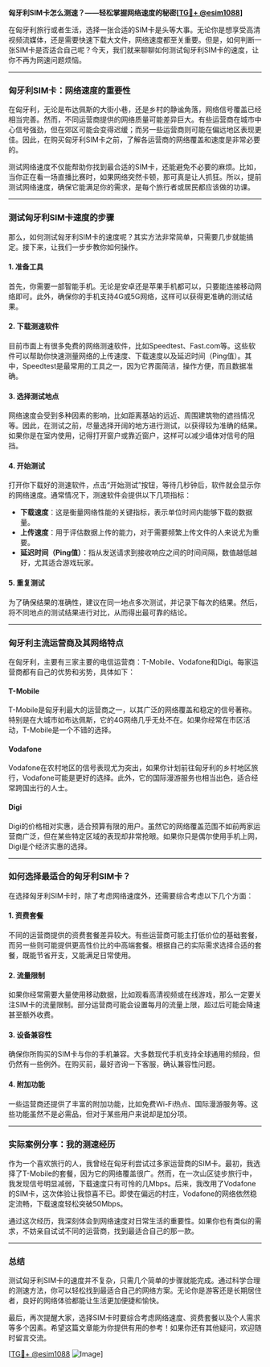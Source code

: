 **匈牙利SIM卡怎么测速？——轻松掌握网络速度的秘密[[TG💪+ @esim1088](https://t.me/s/esim1088)]**

在匈牙利旅行或者生活，选择一张合适的SIM卡是头等大事。无论你是想享受高清视频流媒体，还是需要快速下载大文件，网络速度都至关重要。但是，如何判断一张SIM卡是否适合自己呢？今天，我们就来聊聊如何测试匈牙利SIM卡的速度，让你不再为网速问题烦恼。

---

### 匈牙利SIM卡：网络速度的重要性

在匈牙利，无论是布达佩斯的大街小巷，还是乡村的静谧角落，网络信号覆盖已经相当完善。然而，不同运营商提供的网络质量可能差异巨大。有些运营商在城市中心信号强劲，但在郊区可能会变得迟缓；而另一些运营商则可能在偏远地区表现更佳。因此，在购买匈牙利SIM卡之前，了解各运营商的网络覆盖和速度是非常必要的。

测试网络速度不仅能帮助你找到最合适的SIM卡，还能避免不必要的麻烦。比如，当你正在看一场直播比赛时，如果网络突然卡顿，那可真是让人抓狂。所以，提前测试网络速度，确保它能满足你的需求，是每个旅行者或居民都应该做的功课。

---

### 测试匈牙利SIM卡速度的步骤

那么，如何测试匈牙利SIM卡的速度呢？其实方法非常简单，只需要几步就能搞定。接下来，让我们一步步教你如何操作。

#### 1. **准备工具**
首先，你需要一部智能手机。无论是安卓还是苹果手机都可以，只要能连接移动网络即可。此外，确保你的手机支持4G或5G网络，这样可以获得更准确的测试结果。

#### 2. **下载测速软件**
目前市面上有很多免费的网络测速软件，比如Speedtest、Fast.com等。这些软件可以帮助你快速测量网络的上传速度、下载速度以及延迟时间（Ping值）。其中，Speedtest是最常用的工具之一，因为它界面简洁，操作方便，而且数据准确。

#### 3. **选择测试地点**
网络速度会受到多种因素的影响，比如距离基站的远近、周围建筑物的遮挡情况等。因此，在测试之前，尽量选择开阔的地方进行测试，以获得较为准确的结果。如果你是在室内使用，记得打开窗户或靠近窗户，这样可以减少墙体对信号的阻挡。

#### 4. **开始测试**
打开你下载好的测速软件，点击“开始测试”按钮，等待几秒钟后，软件就会显示你的网络速度。通常情况下，测速软件会提供以下几项指标：

- **下载速度**：这是衡量网络性能的关键指标，表示单位时间内能够下载的数据量。
- **上传速度**：用于评估数据上传的能力，对于需要频繁上传文件的人来说尤为重要。
- **延迟时间（Ping值）**：指从发送请求到接收响应之间的时间间隔，数值越低越好，尤其适合游戏玩家。

#### 5. **重复测试**
为了确保结果的准确性，建议在同一地点多次测试，并记录下每次的结果。然后，将不同地点的测试结果进行对比，从而得出最可靠的结论。

---

### 匈牙利主流运营商及其网络特点

在匈牙利，主要有三家主要的电信运营商：T-Mobile、Vodafone和Digi。每家运营商都有自己的优势和劣势，具体如下：

#### T-Mobile
T-Mobile是匈牙利最大的运营商之一，以其广泛的网络覆盖和稳定的信号著称。特别是在大城市如布达佩斯，它的4G网络几乎无处不在。如果你经常在市区活动，T-Mobile是一个不错的选择。

#### Vodafone
Vodafone在农村地区的信号表现尤为突出，如果你计划前往匈牙利的乡村地区旅行，Vodafone可能是更好的选择。此外，它的国际漫游服务也相当出色，适合经常跨国出行的人士。

#### Digi
Digi的价格相对实惠，适合预算有限的用户。虽然它的网络覆盖范围不如前两家运营商广泛，但在某些特定区域的表现却非常抢眼。如果你只是偶尔使用手机上网，Digi是个经济实惠的选择。

---

### 如何选择最适合的匈牙利SIM卡？

在选择匈牙利SIM卡时，除了考虑网络速度外，还需要综合考虑以下几个方面：

#### 1. **资费套餐**
不同的运营商提供的资费套餐差异较大。有些运营商可能主打低价位的基础套餐，而另一些则可能提供更高性价比的中高端套餐。根据自己的实际需求选择合适的套餐，既能节省开支，又能满足日常使用。

#### 2. **流量限制**
如果你经常需要大量使用移动数据，比如观看高清视频或在线游戏，那么一定要关注SIM卡的流量限制。部分运营商可能会设置每月的流量上限，超过后可能会降速甚至额外收费。

#### 3. **设备兼容性**
确保你所购买的SIM卡与你的手机兼容。大多数现代手机支持全球通用的频段，但仍然有一些例外。在购买前，最好咨询一下客服，确认兼容性问题。

#### 4. **附加功能**
一些运营商还提供了丰富的附加功能，比如免费Wi-Fi热点、国际漫游服务等。这些功能虽然不是必需品，但对于某些用户来说却是加分项。

---

### 实际案例分享：我的测速经历

作为一个喜欢旅行的人，我曾经在匈牙利尝试过多家运营商的SIM卡。最初，我选择了T-Mobile的套餐，因为它的网络覆盖很广。然而，在一次山区徒步旅行中，我发现信号明显减弱，下载速度只有可怜的几Mbps。后来，我改用了Vodafone的SIM卡，这次体验让我惊喜不已。即使在偏远的村庄，Vodafone的网络依然稳定流畅，下载速度轻松突破50Mbps。

通过这次经历，我深刻体会到网络速度对日常生活的重要性。如果你也有类似的需求，不妨亲自试试不同的运营商，找到最适合自己的那一款。

---

### 总结

测试匈牙利SIM卡的速度并不复杂，只需几个简单的步骤就能完成。通过科学合理的测速方法，你可以轻松找到最适合自己的网络方案。无论你是游客还是长期居住者，良好的网络体验都能让生活更加便捷和愉快。

最后，再次提醒大家，选择SIM卡时要综合考虑网络速度、资费套餐以及个人需求等多个因素。希望这篇文章能为你提供有用的参考！如果你还有其他疑问，欢迎随时留言交流。

[[TG💪+ @esim1088](https://t.me/s/esim1088) ![Image](https://i.postimg.cc/4NQfJmqS/Snipaste-2025-05-13-00-14-12.png)]